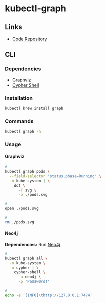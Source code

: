 # kubectl-graph

## Links

- [Code Repository](https://github.com/steveteuber/kubectl-graph)

## CLI

### Dependencies

- [Graphviz](/graphviz.md)
- [Cypher Shell](/cypher-shell.md)

### Installation

```sh
kubectl krew install graph
```

### Commands

```sh
kubectl graph -h
```

### Usage

#### Graphviz

```sh
#
kubectl graph pods \
  --field-selector 'status.phase=Running' \
  -n kube-system | \
    dot \
      -T svg \
      -o ./pods.svg

#
open ./pods.svg

#
rm ./pods.svg
```

#### Neo4j

**Dependencies:** Run [Neo4j](/neo4j.md#docker)

```sh
#
kubectl graph all \
  -n kube-system \
  -o cypher | \
    cypher-shell \
      -u neo4j \
      -p 'Pa$$w0rd!'

#
echo -e '[INFO]\thttp://127.0.0.1:7474'
```
